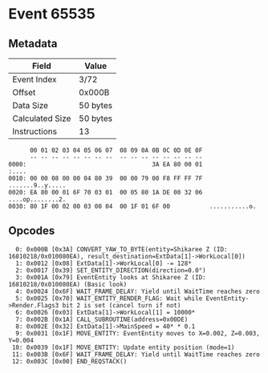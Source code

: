 # Event 65535

## Metadata

| Field           | Value    |
|-----------------|----------|
| Event Index     | 3/72     |
| Offset          | 0x000B   |
| Data Size       | 50 bytes |
| Calculated Size | 50 bytes |
| Instructions    | 13       |

```
      00 01 02 03 04 05 06 07  08 09 0A 0B 0C 0D 0E 0F
      -- -- -- -- -- -- -- --  -- -- -- -- -- -- -- --
0000:                                   3A EA 80 00 01             :....
0010: 00 00 08 00 00 04 80 39  00 00 79 00 F8 FF FF 7F  .......9..y.....
0020: EA 80 00 01 6F 70 03 01  00 05 80 1A DE 00 32 06  ....op........2.
0030: 80 1F 00 02 00 03 00 04  00 1F 01 6F 00           ...........o.   
```

## Opcodes

```
  0: 0x000B [0x3A] CONVERT_YAW_TO_BYTE(entity=Shikaree Z (ID: 16810218/0x010080EA), result_destination=ExtData[1]->WorkLocal[0])
  1: 0x0012 [0x08] ExtData[1]->WorkLocal[0] -= 128*
  2: 0x0017 [0x39] SET_ENTITY_DIRECTION(direction=0.0°)
  3: 0x001A [0x79] EventEntity looks at Shikaree Z (ID: 16810218/0x010080EA) (Basic look)
  4: 0x0024 [0x6F] WAIT_FRAME_DELAY: Yield until WaitTime reaches zero
  5: 0x0025 [0x70] WAIT_ENTITY_RENDER_FLAG: Wait while EventEntity->Render.Flags3 bit 2 is set (cancel turn if not)
  6: 0x0026 [0x03] ExtData[1]->WorkLocal[1] = 10000*
  7: 0x002B [0x1A] CALL_SUBROUTINE(address=0x00DE)
  8: 0x002E [0x32] ExtData[1]->MainSpeed = 40* * 0.1
  9: 0x0031 [0x1F] MOVE_ENTITY: EventEntity moves to X=0.002, Z=0.003, Y=0.004
 10: 0x0039 [0x1F] MOVE_ENTITY: Update entity position (mode=1)
 11: 0x003B [0x6F] WAIT_FRAME_DELAY: Yield until WaitTime reaches zero
 12: 0x003C [0x00] END_REQSTACK()
```

